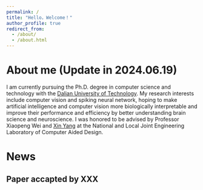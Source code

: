 ```yaml
---
permalink: /
title: "Hello，Welcome！"
author_profile: true
redirect_from: 
  - /about/
  - /about.html
---
```


# About me (Update in 2024.06.19)
I am currently pursuing the Ph.D. degree in computer science and technology with the [Dalian University of Technology](https://www.dlut.edu.cn/).
My research interests include computer vision and spiking neural network, hoping to make artificial intelligence and computer vision more biologically interpretable and improve their performance and efficiency by better understanding brain science and neuroscience.
I was honored to be advised by Professor Xiaopeng Wei and [Xin Yang](https://xinyangdut.github.io/) at the National and Local Joint Engineering Laboratory of Computer Aided Design.

# News
## Paper accapted by XXX

